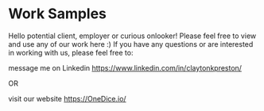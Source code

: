 # Work Samples
Hello potential client, employer or curious onlooker! Please feel free to view and use any of our work here :)
If you have any questions or are interested in working with us, please feel free to:

message me on Linkedin https://www.linkedin.com/in/claytonkpreston/

OR

visit our website https://OneDice.io/
